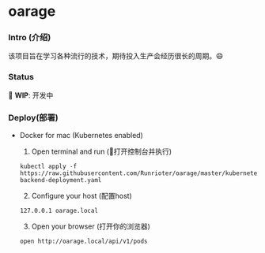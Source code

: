 # oarage

### Intro (介绍)

该项目旨在学习各种流行的技术，期待投入生产会经历很长的周期。😄

### Status

  **WIP**: 开发中


### Deploy(部署)

* Docker for mac (Kubernetes enabled)

  1. Open terminal and run (打开控制台并执行)

  ```shell
  kubectl apply -f https://raw.githubusercontent.com/Runrioter/oarage/master/kubernetes/local/oarage-backend-deployment.yaml
  ```

  2. Configure your host (配置host)

  ```
  127.0.0.1 oarage.local
  ```

  3. Open your browser (打开你的浏览器)

  ```shell
  open http://oarage.local/api/v1/pods
    ```